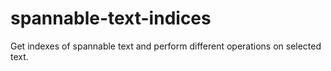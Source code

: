 # spannable-text-indices
Get indexes of spannable text and perform different operations on selected text.
